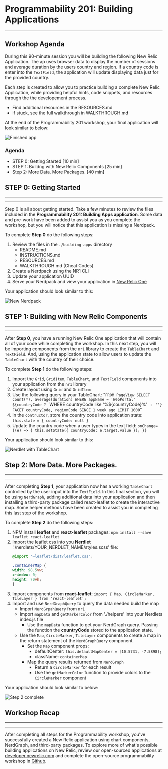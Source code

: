 # Programmability 201: Building Applications
---

## Workshop Agenda

During this 90-minute session you will be building the following New Relic Application. The ap uses browser data to display the number of sessions and average duration by the users country and region. If a country code is enter into the `TextField`, the application will update displaying data just for the provided country.

Each step is created to allow you to practice building a complete New Relic Application, while providing helpful hints, code snippets, and resources through the the developement process.

- Find additional resources in the RESOURCES.md
- If stuck, see the full walkthrough in WALKTHROUGH.md

At the end of the Programmability 201 workshop, your final application will look similar to below:

![Finished app](https://github.com/newrelic-experimental/nr1-programmability-201-workshop/blob/master/screenshots/complete-application.png)


### Agenda
- STEP 0: Getting Started [10 min]
- STEP 1: Buildng with New Relic Components [25 min]
- Step 2: More Data. More Packages. [40 min]


## STEP 0: Getting Started
---
---

Step 0 is all about getting started. Take a few minutes to review the files included in the **Programmability 201: Building Apps application**. Some data and pre-work have been added to assist you as you complete the workshop, but you will notice that this application is missing a Nerdpack.

To complete **Step 0** do the following steps:
1. Review the files in the `./building-apps` directory
    - README.md
    - INSTRUCTIONS.md
    - RESOURCES.md
    - WALKTHROUGH.md (Cheat Codes)
2. Create a Nerdpack using the NR1 CLI
3. Update your application UUID
4. Serve your Nerdpack and view your application in [New Relic One](https://one.newrelic.com/?nerdpacks=local)

Your application should look similar to this:

![New Nerdpack](https://github.com/newrelic-experimental/nr1-programmability-201-workshop/blob/master/screenshots/step-0-complete.png)



## STEP 1: Building with New Relic Components
---
---

After **Step 0**, you have a running New Relic One application that will contain all of your code while completing the workshop. In this next step, you will be importing components from the `nr1` library to create the `TableChart` and `TextField`. And, using the application state to allow users to update the `TableChart` with the country of their choice.

To complete **Step 1** do the following steps:
1. Import the `Grid`, `GridItem`, `TableChart`, and `TextField` components into your application from the `nr1` library
2. Create layout using `Grid` and `GridItem`
3. Use the following query in your TableChart: "`FROM PageView SELECT count(*), average(duration) WHERE appName = 'WebPortal' ${countryCode ? ` WHERE countryCode like '%${countryCode}%' ` : ''} FACET countryCode, regionCode SINCE 1 week ago LIMIT 1000`"
4. In the `contructor`, store the country code into application state: `this.state = { countryCode: null }`
5. Update the country code when a user types in the text field: `onChange={(e) => { this.setState({ countryCode: e.target.value }); }}`

Your application should look similar to this:

![Nerdlet with TableChart](https://github.com/newrelic-experimental/nr1-programmability-201-workshop/blob/master/screenshots/step-1-complete.png)


## Step 2: More Data. More Packages.
---
---

After completing **Step 1**, your application now has a working `TableChart` controlled by the user input into the `TextField`. In this final section, you will be using `NerdGraph`, adding additional data into your application and then installing a third-party package called react-leaflet to create the interactive map. Some helper methods have been created to assist you in completing this last step of the workshop.

To complete **Step 2** do the following steps:
1. NPM install **leaflet** and **react-leaflet** packages: `npm install --save leaflet react-leaflet`
2. Import the leaflet css into you **Nerdlet** './nerdlets/YOUR_NERDLET_NAME/styles.scss' file:
    ```css
    @import '~leaflet/dist/leaflet.css';

    .containerMap {
    width: 98.5vw;
    z-index: 0;
    height: 70vh;
    }
    ```
3. Import components from **react-leaflet**: `import { Map, CircleMarker, TileLayer } from 'react-leaflet';`
4. Import and use `NerdGraphQuery` to query the data needed build the map
    - Import `NerdGrpahQuery` from `nr1`
    - Import `mapData` and `getMarkerColor` from './helpers' into your Nerdlets index.js file
        - Use the `mapData` function to get your NerdGraph query. Passing the function the **countryCode** stored to the application state.
    - Use the `Map`, `CircleMarker`, `TileLayer` components to create a map in the return statement of the `NerdGraphQuery` component.
        - Set the `Map` component props:
            - defaultCenter: `this.defaultMapCenter = [10.5731, -7.5898];`
            - className: `containerMap`
        - Map the query results returned from `NerdGraph`
            - Return a `CircleMarker` for each result
            - Use the `getMarkerColor` function to provide colors to the `CircleMarker` component


Your application should look similar to below:

![Step 2 complete](https://github.com/newrelic-experimental/nr1-programmability-201-workshop/blob/master/screenshots/step-2-complete.png)


## Workshop Recap
---
---

After completing all steps for the Programmability workshop, you've successfully created a New Relic application using chart components, NerdGraph, and third-party packages. To explore more of what's possible building applications on New Relic, review our open-sourced applications at [developer.newrelic.com](https://developer.newrelic.com/open-source/nerdpacks) and complete the open-source programmability workshop in [Github](https://github.com/newrelic/nr1-workshop).